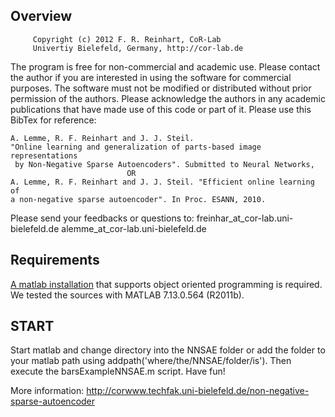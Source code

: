## Overview
         Copyright (c) 2012 F. R. Reinhart, CoR-Lab
         Univertiy Bielefeld, Germany, http://cor-lab.de
         
 The program is free for non-commercial and academic use. Please contact the
 author if you are interested in using the software for commercial purposes.
 The software must not be modified or distributed without prior permission
 of the authors. Please acknowledge the authors in any academic publications
 that have made use of this code or part of it. Please use this BibTex for
reference:
 

    A. Lemme, R. F. Reinhart and J. J. Steil. 
    "Online learning and generalization of parts-based image representations 
     by Non-Negative Sparse Autoencoders". Submitted to Neural Networks,
                              OR
    A. Lemme, R. F. Reinhart and J. J. Steil. "Efficient online learning of
    a non-negative sparse autoencoder". In Proc. ESANN, 2010.

Please send your feedbacks or questions to:
                           freinhar_at_cor-lab.uni-bielefeld.de
                           alemme_at_cor-lab.uni-bielefeld.de

## Requirements
[A matlab installation](http://www.mathworks.de/products/matlab/) 
that supports object oriented programming is required. 
We tested the sources with MATLAB 7.13.0.564 (R2011b).

## START 
Start matlab and change directory into the NNSAE folder or add the 
folder to your matlab path using addpath('where/the/NNSAE/folder/is').
Then execute the barsExampleNNSAE.m script. Have fun!

More information:
http://corwww.techfak.uni-bielefeld.de/non-negative-sparse-autoencoder
